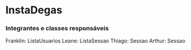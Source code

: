 # InstaDegas

### Integrantes e classes responsáveis

Franklin: ListaUsuarios
Leane: ListaSessao
Thiago: Sessao
Arthur: Sessao